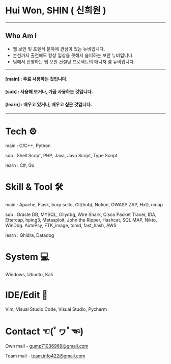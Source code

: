 # Hui Won, SHIN ( 신희원 ) 

* * *
## Who Am I
+ 웹 보안 및 포렌식 분야에 관심이 있는 뉴비입니다. 
+ 본선까지 출전해도 항상 입상을 못해서 슬퍼하는 보안 뉴비입니다. 
+ 팀에서 진행하는 웹 보안 컨설팅 프로젝트의 매니저 겸 뉴비입니다. 
* * *

#### [main] : 주로 사용하는 것입니다.
#### [sub] : 사용해 보거나, 가끔 사용하는 것입니다.
#### [learn] : 배우고 있거나, 배우고 싶은 것입니다.

* * *

# Tech ⚙
main : C/C++, Python

sub : Shell Script, PHP, Java, Java Script, Type Script 

learn : C#, Go

# Skill & Tool 🛠
main : Apache, Flask, burp suite, Git(hub), Notion, OWASP ZAP, HxD, nmap

sub : Oracle DB, MYSQL, Ollydbg, Wire Shark, Cisco Packet Tracer, IDA, Ettercap, hping3, Metasploit, John the Ripper, Hashcat, SQL MAP, Nikto, WinDbg. AutoPsy, FTK_image, tcmd, fast_hash, AWS

learn : Ghidra, Datadog

# System 💻
Windows, Ubuntu, Kali

# IDE/Edit 🧰
Vim, Visual Studio Code, Visual Studio, Pycharm

# Contact ☜(ﾟヮﾟ☜)
Own mail - gump71036969@gmail.com

Team mail - team.info422@gmail.com
